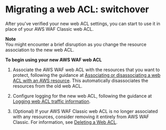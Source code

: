 # Migrating a web ACL: switchover<a name="waf-migrating-procedure-switchover"></a>

After you've verified your new web ACL settings, you can start to use it in place of your AWS WAF Classic web ACL\. 

**Note**  
You might encounter a brief disruption as you change the resource association to the new web ACL\.

**To begin using your new AWS WAF web ACL**

1. Associate the AWS WAF web ACL with the resources that you want to protect, following the guidance at [Associating or disassociating a web ACL with an AWS resource](web-acl-associating-aws-resource.md)\. This automatically disassociates the resources from the old web ACL\. 

1. Configure logging for the new web ACL, following the guidance at [Logging web ACL traffic information](logging.md)\. 

1. \(Optional\) If your AWS WAF Classic web ACL is no longer associated with any resources, consider removing it entirely from AWS WAF Classic\. For information, see [Deleting a Web ACL](classic-web-acl-deleting.md)\.